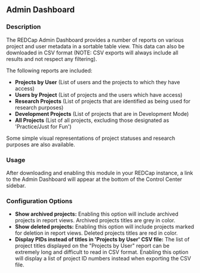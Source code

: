 ## Admin Dashboard

### Description
The REDCap Admin Dashboard provides a number of reports on various project and user metadata in a sortable table view. This data can also be downloaded in CSV format (NOTE: CSV exports will always include all results and not respect any filtering).

The following reports are included:
* **Projects by User** (List of users and the projects to which they have access)
* **Users by Project** (List of projects and the users which have access)
* **Research Projects** (List of projects that are identified as being used for research purposes)
* **Development Projects** (List of projects that are in Development Mode)
* **All Projects** (List of all projects, excluding those designated as 'Practice/Just for Fun')

Some simple visual representations of project statuses and research purposes are also available.

### Usage
After downloading and enabling this module in your REDCap instance, a link to the Admin Dashboard will appear at the bottom of the Control Center sidebar.

### Configuration Options
* **Show archived projects:** Enabling this option will include archived projects in report views. Archived projects titles are grey in color.
* **Show deleted projects:** Enabling this option will include projects marked for deletion in report views. Deleted projects titles are red in color.
* **Display PIDs instead of titles in 'Projects by User' CSV file:** The list of project titles displayed on the "Projects by User" report can be extremely long and difficult to read in CSV format. Enabling this option will display a list of project ID numbers instead when exporting the CSV file.
